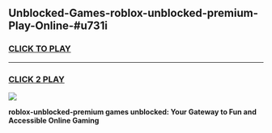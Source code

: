 
## Unblocked-Games-roblox-unblocked-premium-Play-Online-#u731i
<h3>
<a href="https://premium.freeplayer.one?title=roblox-unblocked-premium&ref=24F">CLICK TO PLAY</a></h3>
<hr>

<h3>
<a href="https://premium.freeplayer.one?title=roblox-unblocked-premium&ref=24F">CLICK 2 PLAY</a>
  
</h3>

<a href="https://premium.freeplayer.one?title=roblox-unblocked-premium&ref=24F/"><img src="https://clearcache.store/games.png"></a>


**roblox-unblocked-premium games unblocked: Your Gateway to Fun and Accessible Online Gaming**
